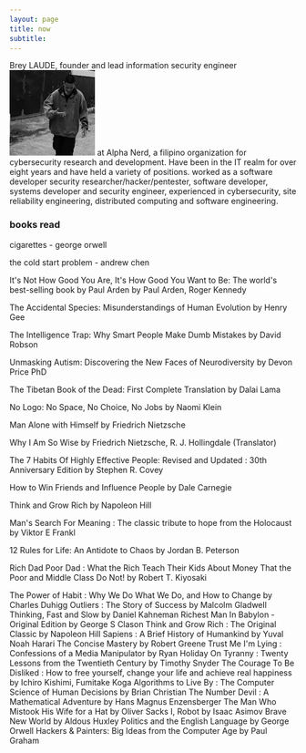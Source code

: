 ```yaml
---
layout: page
title: now
subtitle: 
---
```


Brey LAUDE, founder and lead information security engineer ![brey laude](assets/img/avatar.jpg) at Alpha Nerd, a filipino organization for cybersecurity research and development. Have been in the IT realm for over eight years and have held a variety of positions. 
worked as a software developer security researcher/hacker/pentester, software developer, systems developer and security engineer, experienced in cybersecurity, site reliability engineering, distributed computing and software engineering.

### books read
cigarettes - george orwell

the cold start problem - andrew chen

It's Not How Good You Are, It's How Good You Want to Be: The world's best-selling book by Paul Arden by Paul Arden, Roger Kennedy

The Accidental Species: Misunderstandings of Human Evolution by Henry Gee

The Intelligence Trap: Why Smart People Make Dumb Mistakes by David Robson

Unmasking Autism: Discovering the New Faces of Neurodiversity by Devon Price PhD

The Tibetan Book of the Dead: First Complete Translation by Dalai Lama

No Logo: No Space, No Choice, No Jobs by Naomi Klein

Man Alone with Himself by Friedrich Nietzsche

Why I Am So Wise by Friedrich Nietzsche, R. J. Hollingdale (Translator)

The 7 Habits Of Highly Effective People: Revised and Updated : 30th Anniversary Edition by Stephen R. Covey

How to Win Friends and Influence People by Dale Carnegie

Think and Grow Rich by Napoleon Hill

Man's Search For Meaning : The classic tribute to hope from the Holocaust by Viktor E Frankl

12 Rules for Life: An Antidote to Chaos by Jordan B. Peterson

Rich Dad Poor Dad : What the Rich Teach Their Kids About Money That the Poor and Middle Class Do Not! by Robert T. Kiyosaki

The Power of Habit : Why We Do What We Do, and How to Change by Charles Duhigg
Outliers : The Story of Success by Malcolm Gladwell
Thinking, Fast and Slow by Daniel Kahneman
Richest Man In Babylon - Original Edition by George S Clason
Think and Grow Rich : The Original Classic by Napoleon Hill
Sapiens : A Brief History of Humankind by Yuval Noah Harari
The Concise Mastery by Robert Greene
Trust Me I'm Lying : Confessions of a Media Manipulator by Ryan Holiday
On Tyranny : Twenty Lessons from the Twentieth Century by Timothy Snyder
The Courage To Be Disliked : How to free yourself, change your life and achieve real happiness by Ichiro Kishimi, Fumitake Koga
Algorithms to Live By : The Computer Science of Human Decisions by Brian Christian
The Number Devil : A Mathematical Adventure by Hans Magnus Enzensberger
The Man Who Mistook His Wife for a Hat by Oliver Sacks
I, Robot by Isaac Asimov
Brave New World by Aldous Huxley
Politics and the English Language by George Orwell
Hackers & Painters: Big Ideas from the Computer Age by Paul Graham
